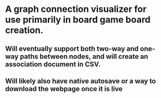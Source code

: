 # A graph connection visualizer for use primarily in board game board creation.
## Will eventually support both two-way and one-way paths between nodes, and will create an association document in CSV.
## Will likely also have native autosave or a way to download the webpage once it is live
